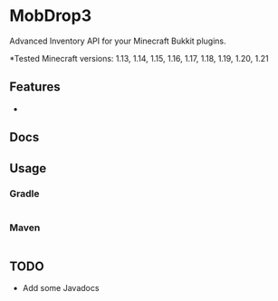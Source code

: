 

# MobDrop3
Advanced Inventory API for your Minecraft Bukkit plugins.

*Tested Minecraft versions: 1.13, 1.14, 1.15, 1.16, 1.17, 1.18, 1.19, 1.20, 1.21

## Features
* 

## Docs


## Usage

### Gradle
```gradle

```

### Maven
```xml

```

## TODO
* Add some Javadocs
